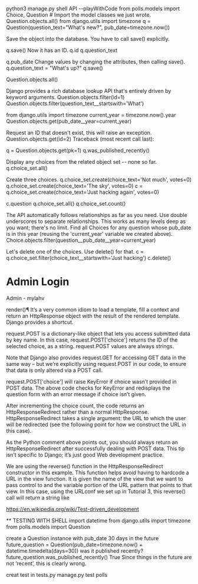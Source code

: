 <!-- Procedure Shell -->
python3 manage.py shell API --playWithCode
from polls.models import Choice, Question  # Import the model classes we just wrote.
Question.objects.all()
from django.utils import timezone
q = Question(question_text="What's new?", pub_date=timezone.now())

Save the object into the database. You have to call save() explicitly.

q.save()
Now it has an ID.
q.id
q.question_text

q.pub_date
Change values by changing the attributes, then calling save().
q.question_text = "What's up?"
q.save()

Question.objects.all()

Django provides a rich database lookup API that's entirely driven by
keyword arguments.
Question.objects.filter(id=1)
Question.objects.filter(question_text__startswith='What')

from django.utils import timezone
current_year = timezone.now().year
Question.objects.get(pub_date__year=current_year)

Request an ID that doesn't exist, this will raise an exception.
Question.objects.get(id=2)
Traceback (most recent call last):

q = Question.objects.get(pk=1)
q.was_published_recently()

Display any choices from the related object set -- none so far.
q.choice_set.all()

Create three choices.
q.choice_set.create(choice_text='Not much', votes=0)
q.choice_set.create(choice_text='The sky', votes=0)
c = q.choice_set.create(choice_text='Just hacking again', votes=0)

c.question
q.choice_set.all()
q.choice_set.count()

The API automatically follows relationships as far as you need.
Use double underscores to separate relationships.
This works as many levels deep as you want; there's no limit.
Find all Choices for any question whose pub_date is in this year
(reusing the 'current_year' variable we created above).
Choice.objects.filter(question__pub_date__year=current_year)

Let's delete one of the choices. Use delete() for that.
c = q.choice_set.filter(choice_text__startswith='Just hacking')
c.delete()

# Admin Login

Admin - mylahv

render()¶
It’s a very common idiom to load a template, fill a context and return an HttpResponse object with the result of the rendered template. Django provides a shortcut.

request.POST is a dictionary-like object that lets you access submitted data by key name. In this case, request.POST['choice'] returns the ID of the selected choice, as a string. request.POST values are always strings.

Note that Django also provides request.GET for accessing GET data in the same way – but we’re explicitly using request.POST in our code, to ensure that data is only altered via a POST call.

request.POST['choice'] will raise KeyError if choice wasn’t provided in POST data. The above code checks for KeyError and redisplays the question form with an error message if choice isn’t given.

After incrementing the choice count, the code returns an HttpResponseRedirect rather than a normal HttpResponse. HttpResponseRedirect takes a single argument: the URL to which the user will be redirected (see the following point for how we construct the URL in this case).

As the Python comment above points out, you should always return an HttpResponseRedirect after successfully dealing with POST data. This tip isn’t specific to Django; it’s just good Web development practice.

We are using the reverse() function in the HttpResponseRedirect constructor in this example. This function helps avoid having to hardcode a URL in the view function. It is given the name of the view that we want to pass control to and the variable portion of the URL pattern that points to that view. In this case, using the URLconf we set up in Tutorial 3, this reverse() call will return a string like

https://en.wikipedia.org/wiki/Test-driven_development

** TESTING WITH SHELL
import datetime
from django.utils import timezone
from polls.models import Question

create a Question instance with pub_date 30 days in the future
future_question = Question(pub_date=timezone.now() + datetime.timedelta(days=30))
was it published recently?
future_question.was_published_recently()
True
Since things in the future are not ‘recent’, this is clearly wrong.

creat test in tests.py
manage.py test polls 